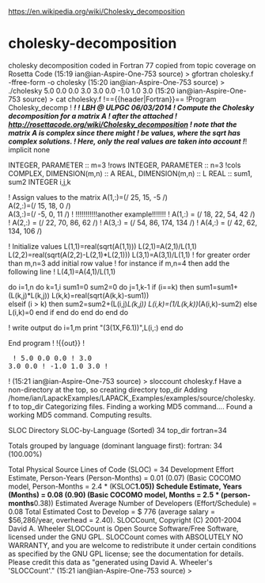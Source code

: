 https://en.wikipedia.org/wiki/Cholesky_decomposition
# cholesky-decomposition
cholesky decomposition coded in Fortran 77 copied from topic coverage on Rosetta Code
(15:19 ian@ian-Aspire-One-753 source) > gfortran cholesky.f -ffree-form -o cholesky
(15:20 ian@ian-Aspire-One-753 source) > ./cholesky
    5.0    0.0    0.0
    3.0    3.0    0.0
   -1.0    1.0    3.0
(15:20 ian@ian-Aspire-One-753 source) > cat cholesky.f
!=={{header|Fortran}}==
!<syntaxhighlight lang="fortran">Program Cholesky_decomp
! *************************************************!
! LBH @ ULPGC 06/03/2014
! Compute the Cholesky decomposition for a matrix A
! after the attached 
! http://rosettacode.org/wiki/Cholesky_decomposition
! note that the matrix A is complex since there might
! be values, where the sqrt has complex solutions.
! Here, only the real values are taken into account
!*************************************************! 
implicit none

INTEGER, PARAMETER :: m=3 !rows
INTEGER, PARAMETER :: n=3 !cols
COMPLEX, DIMENSION(m,n) :: A 
REAL, DIMENSION(m,n) :: L
REAL :: sum1, sum2
INTEGER i,j,k

! Assign values to the matrix
A(1,:)=(/ 25,  15,  -5 /)   
A(2,:)=(/ 15,  18,   0 /)  
A(3,:)=(/ -5,   0,  11 /)
! !!!!!!!!!!!another example!!!!!!!
! A(1,:) = (/ 18,  22,   54,   42 /) 
! A(2,:) = (/ 22,  70,   86,   62 /) 
! A(3,:) = (/ 54,  86,  174,  134 /) 
! A(4,:) = (/ 42,  62,  134,  106 /)





! Initialize values
L(1,1)=real(sqrt(A(1,1)))
L(2,1)=A(2,1)/L(1,1)
L(2,2)=real(sqrt(A(2,2)-L(2,1)*L(2,1)))
L(3,1)=A(3,1)/L(1,1)
! for greater order than m,n=3 add initial row value
! for instance if m,n=4 then add the following line
! L(4,1)=A(4,1)/L(1,1)





do i=1,n
    do k=1,i
        sum1=0
        sum2=0
        do j=1,k-1
        if (i==k) then
            sum1=sum1+(L(k,j)*L(k,j))
            L(k,k)=real(sqrt(A(k,k)-sum1))  
        elseif (i > k) then
            sum2=sum2+(L(i,j)*L(k,j))
            L(i,k)=(1/L(k,k))*(A(i,k)-sum2)
        else
            L(i,k)=0
        end if
        end do
    end do
end do

! write output
do i=1,m
    print "(3(1X,F6.1))",L(i,:)
end do

End program 
!</syntaxhighlight>
!{{out}}
!<pre>
!   5.0   0.0   0.0
!   3.0   3.0   0.0
!  -1.0   1.0   3.0
!</pre>
!
(15:21 ian@ian-Aspire-One-753 source) > sloccount cholesky.f
Have a non-directory at the top, so creating directory top_dir
Adding /home/ian/LapackExamples/LAPACK_Examples/examples/source/cholesky.f to top_dir
Categorizing files.
Finding a working MD5 command....
Found a working MD5 command.
Computing results.


SLOC	Directory	SLOC-by-Language (Sorted)
34      top_dir         fortran=34


Totals grouped by language (dominant language first):
fortran:         34 (100.00%)




Total Physical Source Lines of Code (SLOC)                = 34
Development Effort Estimate, Person-Years (Person-Months) = 0.01 (0.07)
 (Basic COCOMO model, Person-Months = 2.4 * (KSLOC**1.05))
Schedule Estimate, Years (Months)                         = 0.08 (0.90)
 (Basic COCOMO model, Months = 2.5 * (person-months**0.38))
Estimated Average Number of Developers (Effort/Schedule)  = 0.08
Total Estimated Cost to Develop                           = $ 776
 (average salary = $56,286/year, overhead = 2.40).
SLOCCount, Copyright (C) 2001-2004 David A. Wheeler
SLOCCount is Open Source Software/Free Software, licensed under the GNU GPL.
SLOCCount comes with ABSOLUTELY NO WARRANTY, and you are welcome to
redistribute it under certain conditions as specified by the GNU GPL license;
see the documentation for details.
Please credit this data as "generated using David A. Wheeler's 'SLOCCount'."
(15:21 ian@ian-Aspire-One-753 source) > 
